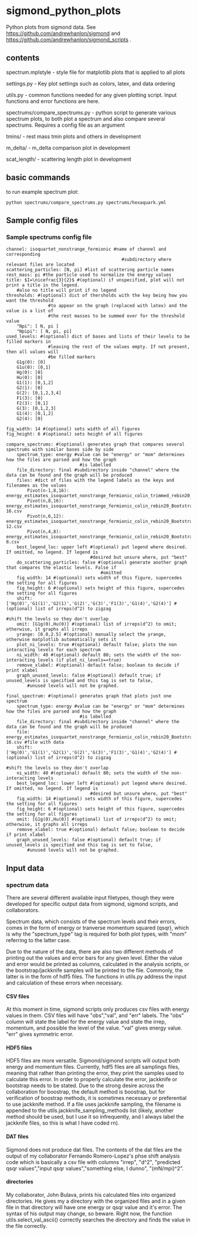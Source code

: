 # sigmond_python_plots
Python plots from sigmond data. See https://github.com/andrewhanlon/sigmond and https://github.com/andrewhanlon/sigmond_scripts .

## contents
spectrum.mplstyle - style file for matplotlib plots that is applied to all plots

settings.py - Key plot settings such as colors, latex, and data ordering

utils.py - common functions needed for any given plotting script. Input functions and
    error functions are here.

spectrums/compare_spectrums.py - python script to generate various spectrum plots, to both plot a 
    spectrum and also compare several spectrums. Requires a config file as an argument

tmins/ - rest mass tmin plots and others in development

m_delta/ - m_delta comparison plot in development

scat_length/ - scattering length plot in development

## basic commands
to run example spectrum plot:
```
python spectrums/compare_spectrums.py spectrums/hexaquark.yml
```

## Sample config files
### Sample spectrums config file
```
channel: isoquartet_nonstrange_fermionic #name of channel and corresponding 
                                            #subdirectory where relevant files are located
scattering_particles: [N, pi] #list of scattering particle names
rest_mass: pi #the particle used to normalize the energy values
title: $I=\nicefrac{3}{2}$ #(optional) if unspecified, plot will not print a title in the legend.
    #also no title will print if no legend
thresholds: #(optional) dict of thersholds with the key being how you want the threshold 
                #to appear on the graph (replaced with latex) and the value is a list of  
                #the rest masses to be summed over for the threshold value
    "Npi": [ N, pi ]
    "Npipi": [ N, pi, pi]
used_levels: #(optional) dict of bases and lists of their levels to be filled markers in
                #leaving the rest of the values empty. If not present, then all values will
                #be filled markers
    G1g(0): [0]
    G1u(0): [0,1]
    Hg(0): [0]
    Hu(0): [0]
    G1(1): [0,1,2]
    G2(1): [0]
    G(2): [0,1,2,3,4]
    F1(3): [0]
    F2(3): [0,1]
    G(3): [0,1,2,3]
    G1(4): [0,1,2]
    G2(4): [0]
  
fig_width: 14 #(optional) sets width of all figures
fig_height: 6 #(optional) sets height of all figures

compare_spectrums: #(optional) generates graph that compares several spectrums with similar bases side by side
    spectrum_type: energy #value can be "energy" or "mom" determines how the files are parsed and how the graph 
                            #is labelled
    file_directory: final #subdirectory inside "channel" where the data can be found and the graph will be produced
    files: #dict of files with the legend labels as the keys and filenames as the values
        Pivot(n-1,8,16): energy_estimates_isoquartet_nonstrange_fermionic_colin_trimmed_rebin20_Bootstrap.csv
        Pivot(n,8,16): energy_estimates_isoquartet_nonstrange_fermionic_colin_rebin20_Bootstrap_8-16.csv
        Pivot(n,6,12): energy_estimates_isoquartet_nonstrange_fermionic_colin_rebin20_Bootstrap_6-12.csv
        Pivot(n,4,8): energy_estimates_isoquartet_nonstrange_fermionic_colin_rebin20_Bootstrap_4-8.csv
    best_legend_loc: upper left #(optional) put legend where desired. If omitted, no legend. If legend is
                                #desired but unsure where, put "best"
    do_scattering_particles: false #(optional) generate another graph that compares the elastic levels. False if
                                    #omitted
    fig_width: 14 #(optional) sets width of this figure, supercedes the setting for all figures
    fig_height: 6 #(optional) sets height of this figure, supercedes the setting for all figures
    shift: ['Hg(0)','G1(1)','G2(1)','G(2)','G(3)','F1(3)','G1(4)','G2(4)'] #(optional) list of irreps(d^2) to zigzag
                                                                            #shift the levels so they don't overlap
    omit: [G1g(0),Hu(0)] #(optional) list of irreps(d^2) to omit; otherwise, it graphs all irreps
    yrange: [0.0,2.5] #(optional) manually select the yrange, otherwise matplotlib automatically sets it
    plot_ni_levels: true #(optional) default false; plots the non interacting levels for each spectrum
    ni_width: 40 #(optional) default 80; sets the width of the non-interacting levels (if plot_ni_levels==true)
    remove_xlabel: #(optional) default false; boolean to decide if print xlabel
    graph_unused_levels: false #(optional) default true; if unused_levels is specified and this tag is set to false, 
        #unused levels will not be graphed.
      
final_spectrum: #(optional) generates graph that plots just one spectrum
    spectrum_type: energy #value can be "energy" or "mom" determines how the files are parsed and how the graph 
                            #is labelled
    file_directory: final #subdirectory inside "channel" where the data can be found and the graph will be produced
    file: energy_estimates_isoquartet_nonstrange_fermionic_colin_rebin20_Bootstrap_8-16.csv #file with data
    shift: ['Hg(0)','G1(1)','G2(1)','G(2)','G(3)','F1(3)','G1(4)','G2(4)'] #(optional) list of irreps(d^2) to zigzag
                                                                            #shift the levels so they don't overlap
    ni_width: 40 #(optional) default 80; sets the width of the non-interacting levels
    best_legend_loc: lower left #(optional) put legend where desired. If omitted, no legend. If legend is
                                #desired but unsure where, put "best"
    fig_width: 14 #(optional) sets width of this figure, supercedes the setting for all figures
    fig_height: 6 #(optional) sets height of this figure, supercedes the setting for all figures
    omit: [G1g(0),Hu(0)] #(optional) list of irreps(d^2) to omit; otherwise, it graphs all irreps
    remove_xlabel: true #(optional) default false; boolean to decide if print xlabel
    graph_unused_levels: false #(optional) default true; if unused_levels is specified and this tag is set to false, 
        #unused levels will not be graphed.
```

## Input data
### spectrum data
There are several different available input filetypes, though they were developed for specific output data from
sigmond, sigmond scripts, and collaborators. 

Spectrum data, which consists of the spectrum levels and their errors, comes in the form of energy or tranverse
momentum squared (qsqr), which is why the "spectrum_type" tag is required for both plot types, with "mom" 
referring to the latter case.

Due to the nature of the data, there are also two different methods of printing out the values and error bars for
any given level. Either the value and error would be printed as columns, calculated in the analysis scripts, or
the bootstrap/jackknife samples will be printed to the file. Commonly, the latter is in the form of hdf5 files.
The functions in utils.py address the input and calculation of these errors when necessary. 

#### CSV files
At this moment in time, sigmond scripts only produces csv files with energy values in them. CSV files will have
"obs","val", and "err" labels. The "obs" column will state the label for the energy value and state the irrep, 
momentum, and possible the level of the value. "val" gives energy value. "err" gives symmetric error. 

#### HDF5 files
HDF5 files are more versatile. Sigmond/sigmond scripts will output both energy and momentum files. Currently,
hdf5 files are all samplings files, meaning that rather than printing the error, they print the samples used
to calculate this error. In order to properly calculate the error, jackknife or bootstrap needs to be stated.
Due to the strong desire across the collaboration for boostrap, the default method is boostrap, but for
verification of boostrap methods, it is sometimes necessary or preferential to use jackknife method. If a file
uses jackknife sampling, the filename is appended to the utils.jackknife_sampling_methods list (likely,
another method should be used, but I use it so infrequently, and I always label the jackknife files, so this
is what I have coded rn).

#### DAT files
Sigmond does not produce dat files. The contents of the dat files are the output of my collaborator 
Fernando Romero-Lopez's phse shift analysis code which is basically a csv file with columns "irrep", "d^2",
"predicted qsqr values","input qsqr values","something else, I dunno", "(mN/mpi)^2".

#### directories
My collaborator, John Bulava,  prints his calculated files into organized directories. He gives my a directory 
with the organized files and in a given file in that directory will have one energy or qsqr value and it's error. 
The syntax of his output may change, so beware. Right now, the function utils.select_val_ascii() correctly searches 
the directory and finds the value in the file correctly.